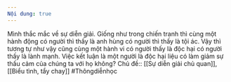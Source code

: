 ```yaml
---
Nội dung: true
---
```


Mình thắc mắc về sự diễn giải. Giống như trong chiến tranh thì cùng một hành động có người thì thấy là anh hùng có người thì thấy là tội ác. Vậy thì tương tự như vậy cũng cùng một hành vi có người thấy là độc hại có người thấy là lành mạnh. Việc kết luận là một người là độc hại liệu có làm giảm sự thấu cảm của chúng ta với họ không?
Chủ đề:: [[Sự diễn giải chủ quan]], [[Biểu tình, tẩy chay]]
#Thôngdiễnhọc 
